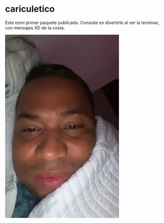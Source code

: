 # cariculetico
Este esmi primer paquete publicado.
Consiste es divertirte al ver la terminar, con mensajes XD de la costa.



![Pechiplayer](https://github.com/programadorisgod/prueba-tecnica-images/blob/master/Imagen%20pegada.png)
